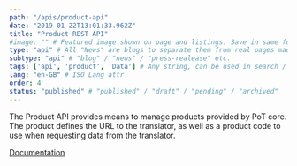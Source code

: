 ```yaml
---
path: "/apis/product-api"
date: "2019-01-22T13:01:33.962Z"
title: "Product REST API"
#image: "" # Featured image shown on page and listings. Save in same folder. Don't use svg.
type: "api" # All "News" are blogs to separate them from real pages made with MarkDown, so that they appear in blog listings etc.
subtype: "api" # "blog" / "news" / "press-realease" etc.
tags: ['api', 'product', 'Data'] # Any string, can be used in search / "related content"
lang: "en-GB" # ISO Lang attr
order: 4
status: "published" # "published" / "draft" / "pending" / "archived"
---
```

The Product API provides means to manage products provided by PoT core. The product defines the URL to the translator, as well as a product code to use when requesting data from the translator.

[Documentation](https://docs.oftrust.net/#product-api)